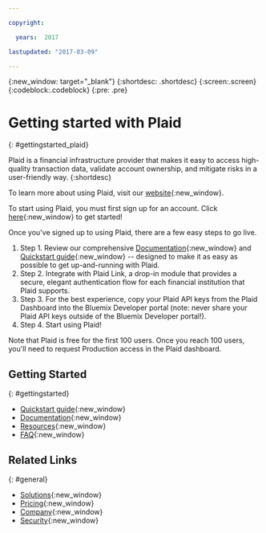 ```yaml
---

copyright:

  years:  2017

lastupdated: "2017-03-09"

---
```


{:new_window: target="_blank"}
{:shortdesc: .shortdesc}
{:screen:.screen}
{:codeblock:.codeblock}
{:pre: .pre}

<!-- This template is for getting started with a Bluemix service. It is a task template intended to document productive use of the service. It is not intended for discovery and conceptual information.  -->

<!-- The name of this file should remain index.md.
Please delete out content examples and coding that you are not using for your service. -->

# Getting started with Plaid
{: #gettingstarted_plaid}

Plaid is a financial infrastructure provider that makes it easy to access high-quality transaction data, validate account ownership, and mitigate risks in a user-friendly way.
{:shortdesc}

<!-- Task section: REQUIRED
The task section includes steps to integrate the service into the app.  
- With task-based, technical information, reduce the conversational style in favor of succinct and direct instructions.
- DO include the basic, most-common-use scenario steps to use the service or integrate it into the app. 
- DO NOT include steps to add the service from the Bluemix catalog; we assume that the user already took steps in the UI to add the service. 
- DO include code snippets in all languages that can be copied, as well as VCAP service info.  
- For additional tasks like configuring, managing, etc., add a task section (## Gerund_task_title) below the task section or "About" section if used. Use a task title such as "Configuring x", "Administering y", "Managing z". -->

<!-- You can include an optional prerequisites paragraph for any prerequisites to be met before integrating the service. For example: -->

To learn more about using Plaid, visit our [website](https://plaid.com/){:new_window}.

To start using Plaid, you must first sign up for an account. Click [here](https://dashboard.plaid.com/signup){:new_window} to get started!

<!-- Include a sentence to briefly introduce the steps. Examples: -->

Once you've signed up to using Plaid, there are a few easy steps to go live.

<!-- Use ordered list markup for the step section. For code examples: 
- use three backticks ahead of and after the example (```)
- For copyable code snippet, multi-line, include {: codeblock} following the last set of backticks. A copy button will display in framework in output.
- For copyable command, single line, include {: pre} following the last set of backticks. When displayed, it will show "$" at the beginning of the command example and a copy button, but the copy button will include just the command example.
- For non-copyable output snippet, include {: screen} following the last set of backticks.
 -->

1. Step 1. Review our comprehensive [Documentation](https://plaid.com/docs/api/){:new_window} and [Quickstart guide](https://plaid.com/docs/quickstart/){:new_window} -- designed to make it as easy as possible to get up-and-running with Plaid.
2. Step 2. Integrate with Plaid Link, a drop-in module that provides a secure, elegant authentication flow for each financial institution that Plaid supports.
3. Step 3. For the best experience, copy your Plaid API keys from the Plaid Dashboard into the Bluemix Developer portal (note: never share your Plaid API keys outside of the Bluemix Developer portal!).
4. Step 4. Start using Plaid!

Note that Plaid is free for the first 100 users. Once you reach 100 users, you'll need to request Production access in the Plaid dashboard.

## Getting Started
{: #gettingstarted}

<!-- Recommended external links to your top three devWorks articles and sample applications. NOTE: sample apps should be in node and java at a minimum. Link text should be: <sample_name> sample or developerworks: <article_name>. To confirm the available articles for your service, go to http://www.ibm.com/developerworks/views/global/libraryview.jsp?show_abstract=falsecontentarea_by=All+Zonesproduct_by=-1topic_by=BlueMixindustry_by=-1type_by=All+Typesibm-search=Search and select your service from the product drop-down menu -->

* [Quickstart guide](https://plaid.com/docs/quickstart/){:new_window}
* [Documentation](https://plaid.com/docs/api/){:new_window}
* [Resources](https://plaid.com/docs/resources/#official-libraries){:new_window}
* [FAQ](https://plaid.com/docs/faq/){:new_window}

## Related Links
{: #general}

* [Solutions](https://plaid.com/solutions/){:new_window}
* [Pricing](https://plaid.com/pricing/){:new_window}
* [Company](https://plaid.com/company/){:new_window}
* [Security](https://plaid.com/security/){:new_window}

